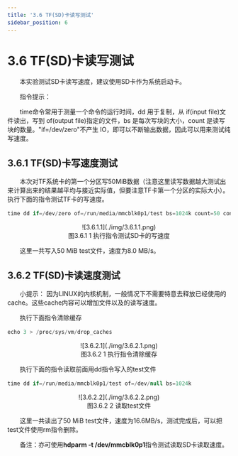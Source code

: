 ```yaml
---
title: '3.6 TF(SD)卡读写测试'
sidebar_position: 6
---
```


# 3.6 TF(SD)卡读写测试

&emsp;&emsp;本实验测试SD卡读写速度，建议使用SD卡作为系统启动卡。

&emsp;&emsp;指令提示：

&emsp;&emsp;time命令常用于测量一个命令的运行时间，dd 用于复制，从 if(input file)文件读出，写到 of(output file)指定的文件，bs 是每次写块的大小，count 是读写块的数量。"if=/dev/zero"不产生 IO，即可以不断输出数据，因此可以用来测试纯写速度。

## 3.6.1 TF(SD)卡写速度测试

&emsp;&emsp;本次对TF系统卡的第一个分区写50MiB数据（注意这里读写数据越大测试出来计算出来的结果越平均与接近实际值，但要注意TF卡第一个分区的实际大小）。执行下面的指令测试TF卡的写速度。

```c#
time dd if=/dev/zero of=/run/media/mmcblk0p1/test bs=1024k count=50 conv=fdatasync
```

<center>
![3.6.1.1](./img/3.6.1.1.png)<br />
图3.6.1 1 执行指令测试SD卡的写速度
</center>

&emsp;&emsp;这里一共写入50 MiB test文件，速度为8.0 MB/s。

## 3.6.2 TF(SD)卡读速度测试

&emsp;&emsp;小提示：
因为LINUX的内核机制，一般情况下不需要特意去释放已经使用的cache。这些cache内容可以增加文件以及的读写速度。

&emsp;&emsp;执行下面指令清除缓存

```c#
echo 3 > /proc/sys/vm/drop_caches
```

<center>
![3.6.2.1](./img/3.6.2.1.png)<br />
图3.6.2 1 执行指令清除缓存
</center>

&emsp;&emsp;执行下面的指令读取前面用dd指令写入的test文件

```c#
time dd if=/run/media/mmcblk0p1/test of=/dev/null bs=1024k
```

<center>
![3.6.2.2](./img/3.6.2.2.png)<br />
图3.6.2 2 读取test文件
</center>

&emsp;&emsp;这里一共读出了50 MiB test文件，速度为16.6MB/s，测试完成后，可以把test文件使用rm指令删除。

&emsp;&emsp;备注：亦可使用**hdparm -t /dev/mmcblk0p1**指令测试读取SD卡读取速度。


